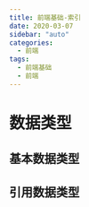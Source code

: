 ```yaml
---
title: 前端基础-索引
date: 2020-03-07
sidebar: "auto"
categories:
  - 前端
tags:
  - 前端基础
  - 前端
---
```


# 数据类型

## 基本数据类型

## 引用数据类型

<!-- ## Javascript 和 ES6 核心原理

### 堆栈内存

### 闭包

### 作用域

### 浏览器词语解析

### 面对对象

### This 处理

### ES6 处理(Class 的继承和多态, Promise 以及 A 规范, Generator 生成器)

### 同步异步编程(运行机制,微任务,宏任务)

### 常见的编程思想和设计模式:函数的防抖和节流,柯里化函数,惰性函数

### Dom 性能优化(重排和重绘的优化)

### 前端常规算法:去重,排序,插入,快速,递归

## Http 和 Ajax -->
